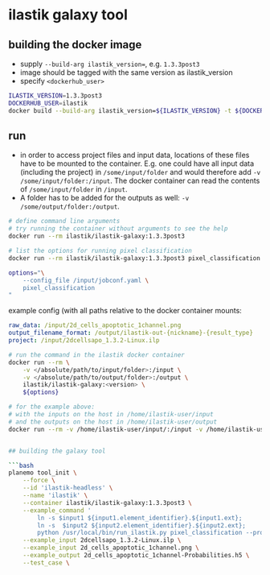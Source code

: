# ilastik galaxy tool

## building the docker image

* supply `--build-arg ilastik_version=`, e.g. `1.3.3post3`
* image should be tagged with the same version as ilastik_version
* specify `<dockerhub_user>`

```bash
ILASTIK_VERSION=1.3.3post3
DOCKERHUB_USER=ilastik
docker build --build-arg ilastik_version=${ILASTIK_VERSION} -t ${DOCKERHUB_USER}/ilastik-galaxy:${ILASTIK_VERSION} .
```

## run

* in order to access project files and input data, locations of these files have to be mounted to the container.
  E.g. one could have all input data (including the project) in `/some/input/folder` and would therefore add `-v /some/input/folder:/input`.
  The docker container can read the contents of `/some/input/folder` in `/input`.
* A folder has to be added for the outputs as well: `-v /some/output/folder:/output`.

```bash
# define command line arguments
# try running the container without arguments to see the help
docker run --rm ilastik/ilastik-galaxy:1.3.3post3

# list the options for running pixel classification
docker run --rm ilastik/ilastik-galaxy:1.3.3post3 pixel_classification --help
```

```bash
options="\
    --config_file /input/jobconf.yaml \
    pixel_classification
"
```

example config (with all paths relative to the docker container mounts:

```yaml
raw_data: /input/2d_cells_apoptotic_1channel.png
output_filename_format: /output/ilastik-out-{nickname}-{result_type}
project: /input/2dcellsapo_1.3.2-Linux.ilp
```

```bash
# run the command in the ilastik docker container
docker run --rm \
    -v </absolute/path/to/input/folder>:/input \
    -v </absolute/path/to/output/folder>:/output \
    ilastik/ilastik-galaxy:<version> \
    ${options}
```

```bash
# for the example above:
# with the inputs on the host in /home/ilastik-user/input
# and the outputs on the host in /home/ilastik-user/output
docker run --rm -v /home/ilastik-user/input/:/input -v /home/ilastik-user/output/:/output ilastik/ilastik-galaxy:1.3.3post3 --config_file /input/jobconf.yaml pixel_classification


## building the galaxy tool

```bash
planemo tool_init \
    --force \
    --id 'ilastik-headless' \
    --name 'ilastik' \
    --container ilastik/ilastik-galaxy:1.3.3post3 \
    --example_command '
        ln -s $input1 ${input1.element_identifier}.${input1.ext};
        ln -s  $input2 ${input2.element_identifier}.${input2.ext};
        python /usr/local/bin/run_ilastik.py pixel_classification --project 2dcellsapo_1.3.2-Linux.ilp --raw_data 2d_cells_apoptotic_1channel.png --output_filename_format 2d_cells_apoptotic_1channel-Probabilities.h5' \
    --example_input 2dcellsapo_1.3.2-Linux.ilp \
    --example_input 2d_cells_apoptotic_1channel.png \
    --example_output 2d_cells_apoptotic_1channel-Probabilities.h5 \
    --test_case \

```

